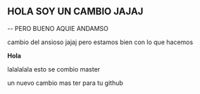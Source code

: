 ## HOLA SOY UN CAMBIO JAJAJ

-- PERO BUENO AQUIE ANDAMSO

cambio del ansioso jajaj
pero estamos bien con lo que hacemos

**Hola**

lalalalala
esto se combio master


un nuevo cambio mas ter para tu github